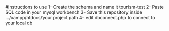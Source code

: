 #Instructions to use
1- Create the schema and name it tourism-test
2- Paste SQL code in your mysql workbench 
3- Save this repository inside .../xampp/htdocs/your project path
4- edit dbconnect.php to connect to your local db